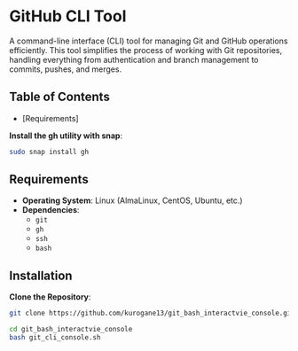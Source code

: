 # GitHub CLI Tool

A command-line interface (CLI) tool for managing Git and GitHub operations efficiently. This tool simplifies the process of working with Git repositories, handling everything from authentication and branch management to commits, pushes, and merges.

## Table of Contents

* [Requirements]

**Install the gh utility with snap**:
   ```bash
   sudo snap install gh
   ```
## Requirements

* **Operating System**: Linux (AlmaLinux, CentOS, Ubuntu, etc.)
* **Dependencies**:
  - `git`
  - `gh`
  - `ssh`
  - `bash`

## Installation

**Clone the Repository**:
   ```bash
   git clone https://github.com/kurogane13/git_bash_interactvie_console.git

   cd git_bash_interactvie_console
   bash git_cli_console.sh
  ```

